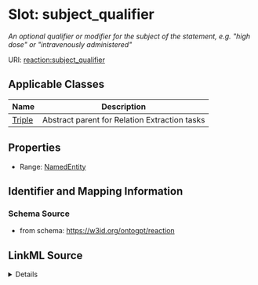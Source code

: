 # Slot: subject_qualifier
_An optional qualifier or modifier for the subject of the statement, e.g. "high dose" or "intravenously administered"_


URI: [reaction:subject_qualifier](http://w3id.org/ontogpt/reaction/subject_qualifier)



<!-- no inheritance hierarchy -->




## Applicable Classes

| Name | Description |
| --- | --- |
[Triple](Triple.md) | Abstract parent for Relation Extraction tasks






## Properties

* Range: [NamedEntity](NamedEntity.md)







## Identifier and Mapping Information







### Schema Source


* from schema: https://w3id.org/ontogpt/reaction




## LinkML Source

<details>
```yaml
name: subject_qualifier
description: An optional qualifier or modifier for the subject of the statement, e.g.
  "high dose" or "intravenously administered"
from_schema: https://w3id.org/ontogpt/reaction
rank: 1000
alias: subject_qualifier
owner: Triple
domain_of:
- Triple
range: NamedEntity

```
</details>